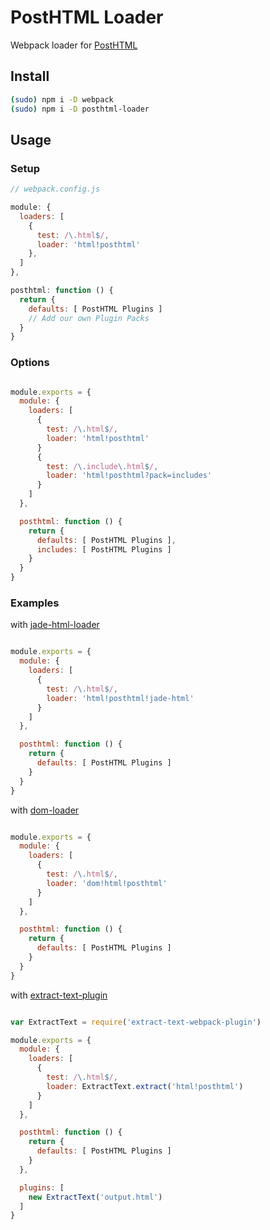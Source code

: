 # PostHTML Loader
Webpack loader for [PostHTML](https://github.com/posthtml/posthtml)

## Install

```bash
(sudo) npm i -D webpack
(sudo) npm i -D posthtml-loader
```

## Usage
### Setup

```javascript
// webpack.config.js

module: {
  loaders: [
    {
      test: /\.html$/,
      loader: 'html!posthtml'
    },
  ]
},

posthtml: function () {
  return {
    defaults: [ PostHTML Plugins ]
    // Add our own Plugin Packs
  }
}
```

### Options

```javascript

module.exports = {
  module: {
    loaders: [
      {
        test: /\.html$/,
        loader: 'html!posthtml'
      }
      {
        test: /\.include\.html$/,
        loader: 'html!posthtml?pack=includes'
      }
    ]
  },

  posthtml: function () {
    return {
      defaults: [ PostHTML Plugins ],
      includes: [ PostHTML Plugins ]
    }
  }
}
```

### Examples
with [jade-html-loader](https://github.com/bline/jade-html-loader)

```javascript

module.exports = {
  module: {
    loaders: [
      {
        test: /\.html$/,
        loader: 'html!posthtml!jade-html'
      }
    ]
  },

  posthtml: function () {
    return {
      defaults: [ PostHTML Plugins ]
    }
  }
}
```

with [dom-loader](https://github.com/Wizcorp/dom-loader)

```javascript

module.exports = {
  module: {
    loaders: [
      {
        test: /\.html$/,
        loader: 'dom!html!posthtml'
      }
    ]
  },

  posthtml: function () {
    return {
      defaults: [ PostHTML Plugins ]
    }
  }
}
```

with [extract-text-plugin](https://github.com/webpack/extract-text-webpack-plugin)

```javascript

var ExtractText = require('extract-text-webpack-plugin')

module.exports = {
  module: {
    loaders: [
      {
        test: /\.html$/,
        loader: ExtractText.extract('html!posthtml')
      }
    ]
  },

  posthtml: function () {
    return {
      defaults: [ PostHTML Plugins ]
    }
  },

  plugins: [
    new ExtractText('output.html')
  ]
}
```
